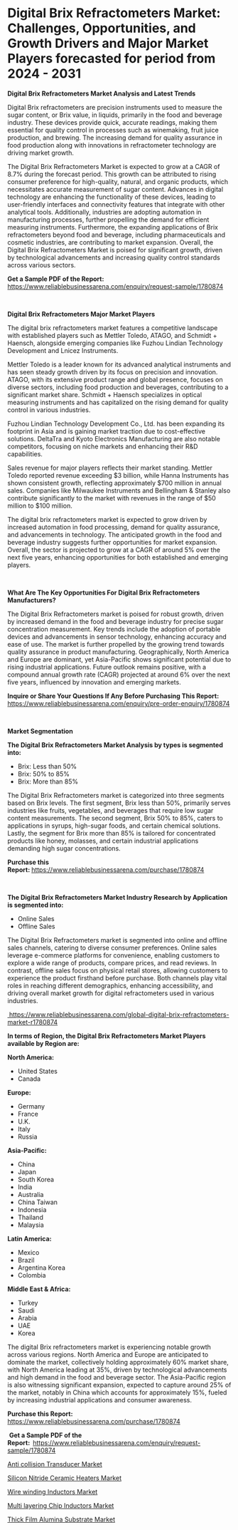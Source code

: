 <p><h1>Digital Brix Refractometers Market: Challenges, Opportunities, and Growth Drivers and Major Market Players forecasted for period from 2024 - 2031</h1></p><p><strong>Digital Brix Refractometers Market Analysis and Latest Trends</strong></p>
<p><p>Digital Brix refractometers are precision instruments used to measure the sugar content, or Brix value, in liquids, primarily in the food and beverage industry. These devices provide quick, accurate readings, making them essential for quality control in processes such as winemaking, fruit juice production, and brewing. The increasing demand for quality assurance in food production along with innovations in refractometer technology are driving market growth.</p><p>The Digital Brix Refractometers Market is expected to grow at a CAGR of 8.7% during the forecast period. This growth can be attributed to rising consumer preference for high-quality, natural, and organic products, which necessitates accurate measurement of sugar content. Advances in digital technology are enhancing the functionality of these devices, leading to user-friendly interfaces and connectivity features that integrate with other analytical tools. Additionally, industries are adopting automation in manufacturing processes, further propelling the demand for efficient measuring instruments. Furthermore, the expanding applications of Brix refractometers beyond food and beverage, including pharmaceuticals and cosmetic industries, are contributing to market expansion. Overall, the Digital Brix Refractometers Market is poised for significant growth, driven by technological advancements and increasing quality control standards across various sectors.</p></p>
<p><strong>Get a Sample PDF of the Report:&nbsp;</strong> <a href="https://www.reliablebusinessarena.com/enquiry/request-sample/1780874?utm_campaign=1552&utm_medium=2&utm_source=Github&utm_content=ia&utm_term=13102024&utm_id=digital-brix-refractometers">https://www.reliablebusinessarena.com/enquiry/request-sample/1780874</a></p>
<p>&nbsp;</p>
<p><strong>Digital Brix Refractometers Major Market Players</strong></p>
<p><p>The digital brix refractometers market features a competitive landscape with established players such as Mettler Toledo, ATAGO, and Schmidt + Haensch, alongside emerging companies like Fuzhou Lindian Technology Development and Lnicez Instruments. </p><p>Mettler Toledo is a leader known for its advanced analytical instruments and has seen steady growth driven by its focus on precision and innovation. ATAGO, with its extensive product range and global presence, focuses on diverse sectors, including food production and beverages, contributing to a significant market share. Schmidt + Haensch specializes in optical measuring instruments and has capitalized on the rising demand for quality control in various industries.</p><p>Fuzhou Lindian Technology Development Co., Ltd. has been expanding its footprint in Asia and is gaining market traction due to cost-effective solutions. DeltaTra and Kyoto Electronics Manufacturing are also notable competitors, focusing on niche markets and enhancing their R&D capabilities.</p><p>Sales revenue for major players reflects their market standing. Mettler Toledo reported revenue exceeding $3 billion, while Hanna Instruments has shown consistent growth, reflecting approximately $700 million in annual sales. Companies like Milwaukee Instruments and Bellingham & Stanley also contribute significantly to the market with revenues in the range of $50 million to $100 million.</p><p>The digital brix refractometers market is expected to grow driven by increased automation in food processing, demand for quality assurance, and advancements in technology. The anticipated growth in the food and beverage industry suggests further opportunities for market expansion. Overall, the sector is projected to grow at a CAGR of around 5% over the next five years, enhancing opportunities for both established and emerging players.</p></p>
<p>&nbsp;</p>
<p><strong>What Are The Key Opportunities For Digital Brix Refractometers Manufacturers?</strong></p>
<p><p>The Digital Brix Refractometers market is poised for robust growth, driven by increased demand in the food and beverage industry for precise sugar concentration measurement. Key trends include the adoption of portable devices and advancements in sensor technology, enhancing accuracy and ease of use. The market is further propelled by the growing trend towards quality assurance in product manufacturing. Geographically, North America and Europe are dominant, yet Asia-Pacific shows significant potential due to rising industrial applications. Future outlook remains positive, with a compound annual growth rate (CAGR) projected at around 6% over the next five years, influenced by innovation and emerging markets.</p></p>
<p><strong>Inquire or Share Your Questions If Any Before Purchasing This Report:</strong> <a href="https://www.reliablebusinessarena.com/enquiry/pre-order-enquiry/1780874?utm_campaign=1552&utm_medium=2&utm_source=Github&utm_content=ia&utm_term=13102024&utm_id=digital-brix-refractometers">https://www.reliablebusinessarena.com/enquiry/pre-order-enquiry/1780874</a></p>
<p>&nbsp;</p>
<p><strong>Market Segmentation</strong></p>
<p><strong>The Digital Brix Refractometers Market Analysis by types is segmented into:</strong></p>
<p><ul><li>Brix: Less than 50%</li><li>Brix: 50% to 85%</li><li>Brix: More than 85%</li></ul></p>
<p><p>The Digital Brix Refractometers market is categorized into three segments based on Brix levels. The first segment, Brix less than 50%, primarily serves industries like fruits, vegetables, and beverages that require low sugar content measurements. The second segment, Brix 50% to 85%, caters to applications in syrups, high-sugar foods, and certain chemical solutions. Lastly, the segment for Brix more than 85% is tailored for concentrated products like honey, molasses, and certain industrial applications demanding high sugar concentrations.</p></p>
<p><strong>Purchase this Report:&nbsp;</strong><a href="https://www.reliablebusinessarena.com/purchase/1780874?utm_campaign=1552&utm_medium=2&utm_source=Github&utm_content=ia&utm_term=13102024&utm_id=digital-brix-refractometers">https://www.reliablebusinessarena.com/purchase/1780874</a></p>
<p>&nbsp;</p>
<p><strong>The Digital Brix Refractometers Market Industry Research by Application is segmented into:</strong></p>
<p><ul><li>Online Sales</li><li>Offline Sales</li></ul></p>
<p><p>The Digital Brix Refractometers market is segmented into online and offline sales channels, catering to diverse consumer preferences. Online sales leverage e-commerce platforms for convenience, enabling customers to explore a wide range of products, compare prices, and read reviews. In contrast, offline sales focus on physical retail stores, allowing customers to experience the product firsthand before purchase. Both channels play vital roles in reaching different demographics, enhancing accessibility, and driving overall market growth for digital refractometers used in various industries.</p></p>
<p><a href="https://www.reliablebusinessarena.com/global-digital-brix-refractometers-market-r1780874?utm_campaign=1552&utm_medium=2&utm_source=Github&utm_content=ia&utm_term=13102024&utm_id=digital-brix-refractometers">&nbsp;https://www.reliablebusinessarena.com/global-digital-brix-refractometers-market-r1780874</a></p>
<p><strong>In terms of Region, the Digital Brix Refractometers Market Players available by Region are:</strong></p>
<p>
    <p> <strong> North America: </strong>
        <ul>
            <li>United States</li>
            <li>Canada</li>
        </ul>
        </p> 
    <p> <strong> Europe: </strong>
        <ul>
            <li>Germany</li>
            <li>France</li>
            <li>U.K.</li>
            <li>Italy</li>
            <li>Russia</li>
        </ul>
        </p> 
    <p> <strong> Asia-Pacific: </strong>
        <ul>
            <li>China</li>
            <li>Japan</li>
            <li>South Korea</li>
            <li>India</li>
            <li>Australia</li>
            <li>China Taiwan</li>
            <li>Indonesia</li>
            <li>Thailand</li>
            <li>Malaysia</li>
        </ul>
        </p> 
    <p> <strong> Latin America: </strong>
        <ul>
            <li>Mexico</li>
            <li>Brazil</li>
            <li>Argentina Korea</li>
            <li>Colombia</li>
        </ul>
        </p> 
    <p> <strong> Middle East & Africa: </strong>
        <ul>
            <li>Turkey</li>
            <li>Saudi</li>
            <li>Arabia</li>
            <li>UAE</li>
            <li>Korea</li>
        </ul>
    </p>
    </p>
<p><p>The digital Brix refractometers market is experiencing notable growth across various regions. North America and Europe are anticipated to dominate the market, collectively holding approximately 60% market share, with North America leading at 35%, driven by technological advancements and high demand in the food and beverage sector. The Asia-Pacific region is also witnessing significant expansion, expected to capture around 25% of the market, notably in China which accounts for approximately 15%, fueled by increasing industrial applications and consumer awareness.</p></p>
<p><strong>Purchase this Report: </strong><a href="https://www.reliablebusinessarena.com/purchase/1780874?utm_campaign=1552&utm_medium=2&utm_source=Github&utm_content=ia&utm_term=13102024&utm_id=digital-brix-refractometers">https://www.reliablebusinessarena.com/purchase/1780874</a></p>
<p>&nbsp;<strong>Get a Sample PDF of the Report:&nbsp;&nbsp;</strong><a href="https://www.reliablebusinessarena.com/enquiry/request-sample/1780874?utm_campaign=1552&utm_medium=2&utm_source=Github&utm_content=ia&utm_term=13102024&utm_id=digital-brix-refractometers">https://www.reliablebusinessarena.com/enquiry/request-sample/1780874</a></p>
<p><strong></strong></p>
<p><p><a href="https://www.linkedin.com/pulse/strategic-market-insights-global-anti-collision-transducer-2024-xbdjf?utm_campaign=1552&utm_medium=2&utm_source=Github&utm_content=ia&utm_term=13102024&utm_id=digital-brix-refractometers">Anti collision Transducer Market</a></p><p><a href="https://www.linkedin.com/pulse/top-trends-transforming-silicon-nitride-ceramic-heaters-market-p1tsf?utm_campaign=1552&utm_medium=2&utm_source=Github&utm_content=ia&utm_term=13102024&utm_id=digital-brix-refractometers">Silicon Nitride Ceramic Heaters Market</a></p><p><a href="https://www.linkedin.com/pulse/wire-winding-inductors-market-drivers-challenges-forecast-2024-2031-mvynf?utm_campaign=1552&utm_medium=2&utm_source=Github&utm_content=ia&utm_term=13102024&utm_id=digital-brix-refractometers">Wire winding Inductors Market</a></p><p><a href="https://www.linkedin.com/pulse/global-multi-layering-chip-inductors-market-trends-innovations-la6sf?utm_campaign=1552&utm_medium=2&utm_source=Github&utm_content=ia&utm_term=13102024&utm_id=digital-brix-refractometers">Multi layering Chip Inductors Market</a></p><p><a href="https://www.linkedin.com/pulse/influencing-factors-thick-film-alumina-substrate-market-insights-dc3nf?utm_campaign=1552&utm_medium=2&utm_source=Github&utm_content=ia&utm_term=13102024&utm_id=digital-brix-refractometers">Thick Film Alumina Substrate Market</a></p></p>